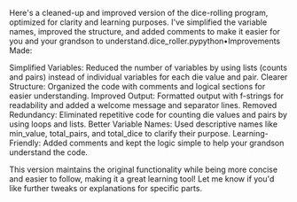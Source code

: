 Here's a cleaned-up and improved version of the dice-rolling program, optimized for clarity and learning purposes. I've simplified the variable names, improved the structure, and added comments to make it easier for you and your grandson to understand.dice_roller.pypython•Improvements Made:

Simplified Variables: Reduced the number of variables by using lists (counts and pairs) instead of individual variables for each die value and pair.
Clearer Structure: Organized the code with comments and logical sections for easier understanding.
Improved Output: Formatted output with f-strings for readability and added a welcome message and separator lines.
Removed Redundancy: Eliminated repetitive code for counting die values and pairs by using loops and lists.
Better Variable Names: Used descriptive names like min_value, total_pairs, and total_dice to clarify their purpose.
Learning-Friendly: Added comments and kept the logic simple to help your grandson understand the code.

This version maintains the original functionality while being more concise and easier to follow, making it a great learning tool! Let me know if you'd like further tweaks or explanations for specific parts.
